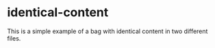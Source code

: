 identical-content
=================

This is a simple example of a bag with identical content in two different files. 
